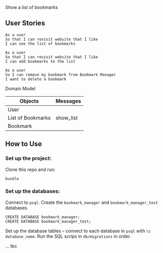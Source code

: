 Show a list of bookmarks

## User Stories
```
As a user
So that I can revisit website that I like
I can see the list of bookmarks

As a user
So that I can revisit website that I like
I can add bookmarks to the list

As a user
So I can remove my bookmark from Bookmark Manager
I want to delete a bookmark

```
 
Domain Model 

| Objects           | Messages  |
| -----------       | --------- |
| User              |           |
| List of Bookmarks | show_list |
| Bookmark          |           |


## How to Use

### Set up the project:
Clone this repo and run:
```
bundle
```

### Set up the databases:
Connect to `psql`.
Create the `bookmark_manager` and `bookmark_manager_test` databases. 
```
CREATE DATABASE bookmark_manager;
CREATE DATABASE bookmark_manager_test;
```
Set up the database tables – connect to each database in `psql` with `\c database_name`.
Run the SQL scrips in `db/migrations` in order. 

... tbc
